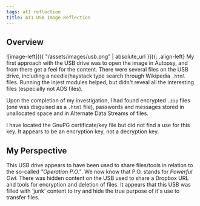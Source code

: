 ```yaml
---
tags: at1 reflection
title: AT1 USB Image Reflection
---
```

## Overview
![image-left]({{ "/assets/images/usb.png" | absolute_url }}){: .align-left} My first approach with the USB drive was to open the image in Autopsy, and from there get a feel for the content. There were several files on the USB drive, including a needle/haystack type search through Wikipedia `.html` files. Running the injest modules helped, but didn't reveal all the interesting files (especially not ADS files). 

Upon the completion of my investigation, I had found encrypted `.zip` files (one was disguised as a `.html` file), passwords and messages stored in unallocated space and in Alternate Data Streams of files. 

I have located the GnuPG certificate/key file but did not find a use for this key. It appears to be an encryption key, not a decryption key.

## My Perspective
This USB drive appears to have been used to share files/tools in relation to the so-called *"Operation P.O."*. We now know that P.O. stands for *Powerful Owl*. 
There was hidden content on the USB used to share a Dropbox URL and tools for encryption and deletion of files. It appears that this USB was filled with 'junk' content to try and hide the true purpose of it's use to transfer files.
